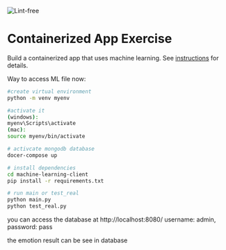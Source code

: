 ![Lint-free](https://github.com/nyu-software-engineering/containerized-app-exercise/actions/workflows/lint.yml/badge.svg)

# Containerized App Exercise

Build a containerized app that uses machine learning. See [instructions](./instructions.md) for details.


Way to access ML file now:

```bash
#create virtual environment
python -m venv myenv

#activate it 
(windows):
myenv\Scripts\activate
(mac):
source myenv/bin/activate

# activcate mongodb database
docer-compose up

# install dependencies
cd machine-learning-client
pip install -r requirements.txt

# run main or test_real
python main.py
python test_real.py
```
you can access the database at http://localhost:8080/
username: admin, password: pass

the emotion result can be see in database